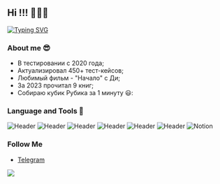 ## Hi !!! 🧑🏻‍💻

[![Typing SVG](https://readme-typing-svg.demolab.com?font=Fira+Code&pause=1000&color=EE8838&width=435&lines=I'm+QA+Engeneer)](https://git.io/typing-svg)

### About me :sunglasses:
- В тестировании с 2020 года;
- Актуализировал 450+ тест-кейсов;
- Любимый фильм - "Начало" с Ди;
- За 2023 прочитал 9 книг;
- Собираю кубик Рубика за 1 минуту 😃:


### Language and Tools :wrench:
![Header](https://img.shields.io/badge/Postman-090909?style=for-the-badge&logo=postman&logoColor=f76935)
![Header](https://img.shields.io/badge/Swagger-090909?style=for-the-badge&logo=swagger&logoColor=7ede2b)
![Header](https://img.shields.io/badge/Github-090909?style=for-the-badge&logo=github&logoColor=8cc4d7)
![Header](https://img.shields.io/badge/MySQL-090909?style=for-the-badge&logo=mysql&logoColor=00618a)
![Header](https://img.shields.io/badge/DevTools-090909?style=for-the-badge&logo=googlechrome&logoColor=2674f2)
![Header](https://img.shields.io/badge/CharlesProxy-090909?style=for-the-badge&logo=charlesproxy&logoColor=8cc4d7)
![Notion](https://img.shields.io/badge/Notion-%23000000.svg?style=for-the-badge&logo=notion&logoColor=white)


### Follow Me

- [Telegram](https://t.me/DzhafarovDN)


![](https://komarev.com/ghpvc/?username=DZH4F4R0V&color=dc143c)


  
